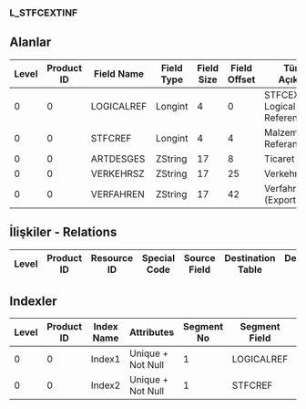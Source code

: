 ### L_STFCEXTINF

## Alanlar

**Level**|**Product ID**|**Field Name**|**Field Type**|**Field Size**|**Field Offset**|**Türkçe Açıklama**|**Expression**
-----|-----|-----|-----|-----|-----|-----|-----
0|0|LOGICALREF|Longint|4|0|STFCEXTINF Logical Reference|STFCEXTINF Logical Reference
0|0|STFCREF|Longint|4|4|Malzeme Fişleri Referansı|Item Vouchers Reference
0|0|ARTDESGES|ZString|17|8|Ticaret Cinsi|Business Type
0|0|VERKEHRSZ|ZString|17|25|Verkehrszweign|Verkehrszweign
0|0|VERFAHREN|ZString|17|42|Verfahren (Export-Import)|Verfahren (Export-Import)

## İlişkiler - Relations
**Level**|**Product ID**|**Resource ID**|**Special Code**|**Source Field**|**Destination Table**|**Destination Field**|**Relation Type**|**Extra Condition**
-----|-----|-----|-----|-----|-----|-----|-----|-----

## Indexler
**Level**|**Product ID**|**Index Name**|**Attributes**|**Segment No**|**Segment Field**|**Sense**
-----|-----|-----|-----|-----|-----|-----
0|0|Index1|Unique + Not Null|1|LOGICALREF|Ascending
0|0|Index2|Unique + Not Null|1|STFCREF|Ascending
